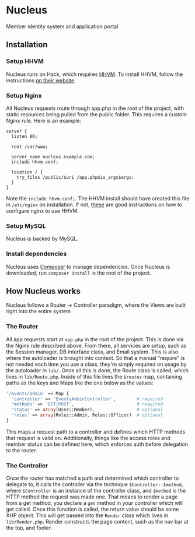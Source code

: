 # Nucleus
Member identity system and application portal

## Installation
### Setup HHVM
Nucleus runs on Hack, which requires [HHVM](http://hhvm.com/). To install HHVM, follow the instructions [on their website](http://docs.hhvm.com/manual/en/install-intro.install.php).

### Setup Nginx
All Nucleus requests route through app.php in the root of the project, with static resources being pulled from the public folder.
This requires a custom Nginx rule. Here is an example:
```
server {
  listen 80;

  root /var/www;

  server_name nucleus.example.com;
  include hhvm.conf;

  location / {
    try_files /public/$uri /app.php$is_args$args;
  }
}
```
Note the `include hhvm.conf;`. The HHVM install should have created this file in `/etc/nginx` on installation.
If not, [these](http://fideloper.com/hhvm-nginx-laravel) are good instructions on how to configure nginx to use HHVM.

### Setup MySQL
Nucleus is backed by MySQL.

### Install dependencies
Nucleus uses [Composer](https://getcomposer.org/) to manage dependencies. Once Nucleus is downloaded, run `composer install` in the root of the project.

## How Nucleus works
Nucleus follows a Router -> Controller paradigm, where the Views are built right into the entire system

### The Router
All app requests start at `app.php` in the root of the project. This is done via the Nginx rule described above. From there, all services are setup, such as the Session manager, DB interface class, and Email system. This is also where the autoloader is brought into context. So that a manual "require" is not needed each time you use a class, they're simply required on usage by the autoloader in `lib/`. Once all this is done, the Route class is called, which lives in `lib/Route.php`. Inside of this file lives the `$routes` map, containing paths as the keys and Maps like the one below as the values:

```php
'/events/admin' => Map {
  'controller' => 'EventsAdminController',        # required
  'methods' => 'GET|POST',                        # required
  'status' => array(User::Member),                # optional
  'roles' => array(Roles::Admin, Roles::Officer)  # optional
}
```

This maps a request path to a controller and defines which HTTP methods that request is valid on. Additionally, things like the access roles and member status can be defined here, which enforces auth before delegation to the router.

### The Controller
Once the router has matched a path and determined which controller to delegate to, it calls the controller via the technique `$Controller::$method`, where `$Controller` is an instance of the controller class, and `$method` is the HTTP method the request was made one. That means to render a page from a get method, you declare a `get` method in your controller which will get called. Once this function is called, the return value should be some XHP object. This will get passed into the `Render` class which lives in `lib/Render.php`. Render constructs the page content, such as the nav bar at the top, and footer.
